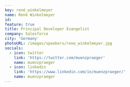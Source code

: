 ```yaml
---
key: rené_winkelmeyer
name: René Winkelmeyer
id: 
feature: true
title: Principal Developer Evangelist
company: Salesforce
city: 'Germany'
photoURL: /images/speakers/rene_winkelmeyer.jpg
socials:
  - icon: twitter
    link: 'https://twitter.com/muenzpraeger'
    name: muenzpraeger
  - icon: linkedin
    link: 'https://www.linkedin.com/in/muenzpraeger/'
    name: muenzpraeger
---
```


